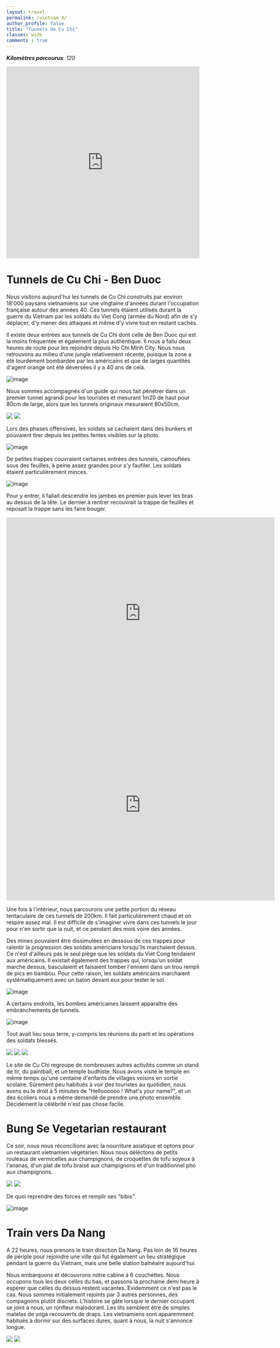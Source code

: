 ```yaml
---
layout: travel
permalink: /vietnam_4/
author_profile: false
title: "Tunnels de Cu Chi"
classes: wide
comments : true
---
```


<!-- jQuery 1.8 or later, 33 KB -->
<script src="https://ajax.googleapis.com/ajax/libs/jquery/1.11.1/jquery.min.js"></script>

<!-- Fotorama from CDNJS, 19 KB -->
<link  href="https://cdnjs.cloudflare.com/ajax/libs/fotorama/4.6.4/fotorama.css" rel="stylesheet">
<script src="https://cdnjs.cloudflare.com/ajax/libs/fotorama/4.6.4/fotorama.js"></script>

***Kilomètres parcourus***: *120*

<iframe src="https://www.google.com/maps/d/u/0/embed?mid=1NcD5k2ld1kTUvnzeDdMhfMBtlVWSv8Ne" width="100%" height="500" frameBorder="0"></iframe>

<br>

# Tunnels de Cu Chi - Ben Duoc

Nous visitons aujourd'hui les tunnels de Cu Chi construits par environ 18'000 paysans vietnamiens sur une vingtaine d'années durant l'occupation française autour des années 40. Ces tunnels étaient utilisés durant la guerre du Vietnam par les soldats du Viet Cong (armée du Nord) afin de s'y déplacer, d'y mener des attaques et même d'y vivre tout en restant cachés.

Il existe deux entrées aux tunnels de Cu Chi dont celle de Ben Duoc qui est la moins fréquentée et également la plus authentique. Il nous a fallu deux heures de route pour les rejoindre depuis Ho Chi Minh City. Nous nous retrouvons au milieu d'une jungle relativement récente, puisque la zone a été lourdement bombardée par les américains et que de larges quantités d'agent orange ont été déversées il y a 40 ans de celà.

![image](https://drive.google.com/uc?id=1UpldGh01tX6VWCeJQMp_W8UxOstdDLAX)

Nous sommes accompagnés d'un guide qui nous fait pénétrer dans un premier tunnel agrandi pour les touristes et mesurant 1m20 de haut pour 80cm de large, alors que les tunnels originaux mesuraient 80x50cm. 

<div class="fotorama">
  <img src="https://drive.google.com/uc?id=1kE99MuVtLOTLsxL8gYKi7RgrUi685yOH">
  <img src="https://drive.google.com/uc?id=1lvPtbrmYHfrlRO21CMa5dMA0Z2ebETq9">
</div>

Lors des phases offensives, les soldats se cachaient dans des bunkers et pouvaient tirer depuis les petites fentes visibles sur la photo.  

![image](https://drive.google.com/uc?id=1ABMkE84AyfONPkJ525p8sUQOqxm0mcEF)

De petites trappes couvraient certaines entrées des tunnels, camouflées sous des feuilles, à peine assez grandes pour s'y faufiler. Les soldats étaient particulièrement minces.

![image](https://drive.google.com/uc?id=1sxSsoKvztdr3cwLk62sPXlcMfkN-jWgL)

Pour y entrer, il fallait descendre les jambes en premier puis lever les bras au dessus de la tête. Le dernier à rentrer recouvrait la trappe de feuilles et reposait la trappe sans les faire bouger.

<iframe width="700" height="500" src="https://www.youtube.com/embed/IfFJYwAzE4A" frameborder="0" allow="accelerometer; autoplay; encrypted-media; gyroscope; picture-in-picture" allowfullscreen></iframe>

<br>

<iframe width="700" height="500" src="https://www.youtube.com/embed/BhZ11cHtxpw" frameborder="0" allow="accelerometer; autoplay; encrypted-media; gyroscope; picture-in-picture" allowfullscreen></iframe>

<br>

Une fois à l'intérieur, nous parcourons une petite portion du réseau tentaculaire de ces tunnels de 200km. Il fait particulièrement chaud et on respire assez mal. Il est difficile de s'imaginer vivre dans ces tunnels le jour pour n'en sortir que la nuit, et ce pendant des mois voire des années.

Des mines pouvaient être dissimulées en dessous de ces trappes pour ralentir la progression des soldats américians lorsqu'ils marchaient dessus. Ce n'est d'ailleurs pas le seul piège que les soldats du Viet Cong tendaient aux américains. Il existait également des trappes qui, lorsqu'un soldat marche dessus, basculaient et faisaient tomber l'ennemi dans un trou rempli de pics en bambou. Pour cette raison, les soldats américains marchaient systématiquement avec un baton devant eux pour tester le sol.

![image](https://drive.google.com/uc?id=1nG2x-u_8tLupLqPh_-QehyqJo-OvMu9o)

A certains endroits, les bombes américaines laissent apparaître des embranchements de tunnels.

![image](https://drive.google.com/uc?id=1QMEL6E4zANb1-6YtEYpadDxn2WNYOBvP)

Tout avait lieu sous terre, y-compris les réunions du parti et les opérations des soldats blessés.

<div class="fotorama">
  <img src="https://drive.google.com/uc?id=1GuZnKsKf3nhOauIeAvXTREG_Aja9M1zf">
  <img src="https://drive.google.com/uc?id=1cECjnHNlWUFtqSxySBkyD7u-6AAv0LDp">
  <img src="https://drive.google.com/uc?id=119Ent8V9ayJVHmOeNlS70v4PfPGMhVUp">
</div>

Le site de Cu Chi regroupe de nombreuses autres activités comme un stand de tir, du paintball, et un temple budhiste. Nous avons visité le temple en même temps qu'une centaine d'enfants de villages voisins en sortie scolaire. Sûrement peu habitués à voir des touristes au quotidien, nous avons eu le droit à 5 minutes de "Helloooooo ! What's your name?", et un des écoliers nous a même demandé de prendre une photo ensemble. Décidément la célébrité n'est pas chose facile.

# Bung Se Vegetarian restaurant 

Ce soir, nous nous réconcilions avec la nourriture asiatique et optons pour un restaurant vietnamien végétarien. Nous nous déléctons de petits rouleaux de vermicelles aux champignons, de croquettes de tofu soyeux à l'ananas, d'un plat de tofu braisé aux champignons et d'un traditionnel pho aux champignons.

<div class="fotorama">
  <img src="https://drive.google.com/uc?id=1khyhhm-VPDwCF5bLO4dFO0vjAaCFNFNZ">
  <img src="https://drive.google.com/uc?id=1KXWe3UkK1BgM_QIeqoxyiJG1wj6kFz1f">
</div>

De quoi reprendre des forces et remplir ses "bibis".

![image](https://drive.google.com/uc?id=1uNs7-mtvxz3qAqpqsog4BF47pdpfhFU4)

# Train vers Da Nang

A 22 heures, nous prenons le train direction Da Nang. Pas loin de 16 heures de périple pour rejoindre une ville qui fut également un lieu stratégique pendant la guerre du Vietnam, mais une belle station balnéaire aujourd'hui.

Nous embarquons et découvrons notre cabine à 6 couchettes. Nous occupons tous les deux celles du bas, et passons la prochaine demi heure à espérer que celles du dessus restent vacantes. Evidemment ce n'est pas le cas. Nous sommes initialement rejoints par 3 autres personnes, des compagnons plutôt discrets. L'histoire se gâte lorsque le dernier occupant se joint à nous, un ronfleur malodorant. Les lits semblent être de simples matelas de yoga recouverts de draps. Les vietnamiens sont apparemment habitués à dormir sur des surfaces dures, quant à nous, la nuit s'annonce longue. 

<div class="fotorama">
  <img src="https://drive.google.com/uc?id=1uT8rLMnaXGvAr4PWy0UGpmKzYV1h4dI2">
  <img src="https://drive.google.com/uc?id=11_E-dWkMJoUzKL_9n0rLK1XX26R6iN9p">
</div>